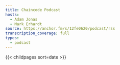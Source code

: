 ```yaml
---
title: Chaincode Podcast
hosts:
  - Adam Jonas
  - Mark Erhardt
source: https://anchor.fm/s/12fe0620/podcast/rss
transcription_coverage: full
types:
  - podcast
---
```

{{< childpages sort=date >}}
